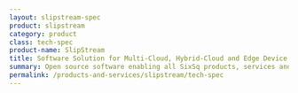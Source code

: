 ```yaml
---
layout: slipstream-spec
product: slipstream
category: product
class: tech-spec
product-name: SlipStream
title: Software Solution for Multi-Cloud, Hybrid-Cloud and Edge Device Application Management
summary: Open source software enabling all SixSq products, services and solutions. The most comprehensive solution to manage virtualised resources in cloud and edge environment. Reduce operational costs. Improve efficiency.
permalink: /products-and-services/slipstream/tech-spec
---
```

